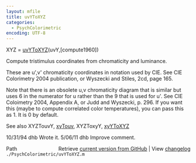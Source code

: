 ```yaml
---
layout: mfile
title: uvYToXYZ
categories:
  - PsychColorimetric
encoding: UTF-8
---
```


XYZ = [uvYToXYZ](/docs/uvYToXYZ)\(uvY,\[compute1960\]\)

Compute tristimulus coordinates from chromaticity and luminance.

These are u',v' chromaticity coordinates in notation
used by CIE.  See CIE Colorimetry 2004 publication, or Wyszecki
and Stiles, 2cd, page 165.

Note that there is an obsolete u,v chromaticity diagram that is similar
but uses 6 in the numerator for u rather than the 9 that is used for u'.
See CIE Coloimetry 2004, Appendix A, or Judd and Wyszecki, p. 296. If
you want this \(maybe to compute correlated color temperatures\), you can
pass this as 1.  It is 0 by default.

See also XYZTouvY, [xyTouv](/docs/xyTouv), XYZToxyY, [xyYToXYZ](/docs/xyYToXYZ)

10/31/94    dhb  Wrote it.
5/06/11   dhb  Improve comment.


<div class="code_header" style="text-align:right;">
  <span style="float:left;">Path&nbsp;&nbsp;</span> <span class="counter">Retrieve <a href=
  "https://raw.github.com/Psychtoolbox-3/Psychtoolbox-3/beta/./PsychColorimetric/uvYToXYZ.m">current version from GitHub</a> | View <a href=
  "https://github.com/Psychtoolbox-3/Psychtoolbox-3/commits/beta/./PsychColorimetric/uvYToXYZ.m">changelog</a></span>
</div>
<div class="code">
  <code>./PsychColorimetric/uvYToXYZ.m</code>
</div>
